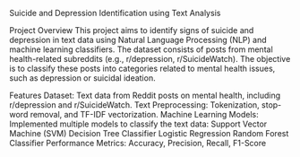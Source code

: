 Suicide and Depression Identification using Text Analysis

Project Overview
This project aims to identify signs of suicide and depression in text data using Natural Language Processing (NLP) and machine learning classifiers. The dataset consists of posts from mental health-related subreddits (e.g., r/depression, r/SuicideWatch). The objective is to classify these posts into categories related to mental health issues, such as depression or suicidal ideation.

Features
Dataset: Text data from Reddit posts on mental health, including r/depression and r/SuicideWatch.
Text Preprocessing: Tokenization, stop-word removal, and TF-IDF vectorization.
Machine Learning Models: Implemented multiple models to classify the text data:
Support Vector Machine (SVM)
Decision Tree Classifier
Logistic Regression
Random Forest Classifier
Performance Metrics: Accuracy, Precision, Recall, F1-Score
